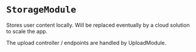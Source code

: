 # `StorageModule`

Stores user content locally. Will be replaced eventually by a cloud solution to scale the app.

The upload controller / endpoints are handled by UploadModule.
